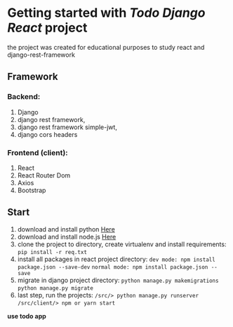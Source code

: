 # Getting started with *Todo Django React* project

the project was created for educational purposes to study react and django-rest-framework

## Framework

### Backend:

 1. Django
 2. django rest framework,
 3. django rest framework simple-jwt,
 4. django cors headers 
 
 ### Frontend (client):
 
 1. React
 2. React Router Dom
 3. Axios
 4. Bootstrap
 
 ##  Start
1. download  and install python [Here](https://www.python.org/)
2. download and install node.js [Here](https://nodejs.org/en/)
3. clone the project to directory, create virtualenv and install requirements: 
	`pip install -r req.txt`
4. install all packages in react project directory:
	`dev mode: npm install package.json --save-dev`
	`normal mode: npm install package.json --save`
5. migrate in django project directory:
	`python manage.py makemigrations`
	`python manage.py migrate`
6. last step, run the projects:
	`/src/> python manage.py runserver`
	`/src/client/> npm or yarn start`
	
  **use todo app**
